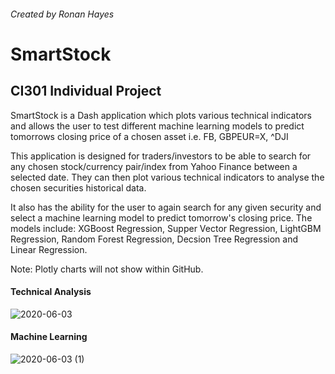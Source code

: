 ###### Created by Ronan Hayes

# SmartStock
## CI301 Individual Project

SmartStock is a Dash application which plots various technical indicators and allows the user to test different machine learning models to predict tomorrows closing price of a chosen asset i.e. FB, GBPEUR=X, ^DJI

This application is designed for traders/investors to be able to search for any chosen stock/currency pair/index from Yahoo Finance between a selected date. They can then plot various technical indicators to analyse the chosen securities historical data.

It also has the ability for the user to again search for any given security and select a machine learning model to predict tomorrow's closing price. The models include: XGBoost Regression, Supper Vector Regression, LightGBM Regression, Random Forest Regression, Decsion Tree Regression and Linear Regression.

Note: Plotly charts will not show within GitHub.

#### Technical Analysis
![2020-06-03](https://user-images.githubusercontent.com/36137958/83671740-16588480-a5cd-11ea-8f04-5ea327a1b960.png)

#### Machine Learning
![2020-06-03 (1)](https://user-images.githubusercontent.com/36137958/83672229-d776fe80-a5cd-11ea-831a-c6da0e3a04d4.png)


